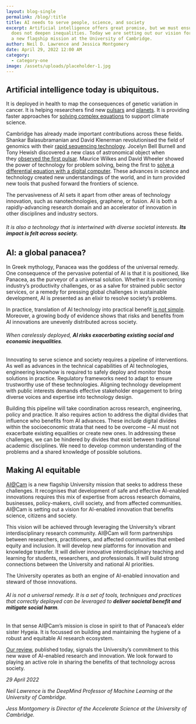 ```yaml
---
layout: blog-single
permalink: /blog/:title
title: AI needs to serve people, science, and society
excerpt: Artificial intelligence offers great promise, but we must ensure it
  does not deepen inequalities. Today we are setting out our vision for AI@Cam,
  a new flagship mission at the University of Cambridge.
author: Neil D. Lawrence and Jessica Montgomery
date: April 29, 2022 12:00 AM
category:
  - category-one
image: /assets/uploads/placeholder-1.jpg
---
```

## **Artificial intelligence today is ubiquitous.** 

It is deployed in health to map the consequences of genetic variation in cancer. It is helping researchers find new [pulsars](https://academic.oup.com/mnras/article/443/2/1651/1058949) and [planets](https://www.aanda.org/articles/aa/full_html/2021/11/aa41471-21/aa41471-21.html). It is providing faster approaches for [solving complex equations](https://arxiv.org/abs/2010.08895) to support climate science.

Cambridge has already made important contributions across these fields. Shankar Balasubramanian and David Klenerman revolutionised the field of genomics with their [rapid sequencing technology](https://www.cam.ac.uk/stories/journeysofdiscovery-rapidgenomesequencing). Jocelyn Bell Burnell and Tony Hewish discovered a new class of astronomical object when they [observed the first pulsar](https://www.cam.ac.uk/stories/journeysofdiscovery-pulsars). Maurice Wilkes and David Wheeler showed the power of technology for problem solving, being the first to [solve a differential equation with a digital computer](https://www.jstor.org/stable/3001780?seq=1). These advances in science and technology created new understandings of the world, and in turn provided new tools that pushed forward the frontiers of science.

The pervasiveness of AI sets it apart from other areas of technology innovation, such as nanotechnologies, graphene, or fusion. AI is both a rapidly-advancing research domain and an accelerator of innovation in other disciplines and industry sectors.

###### It is also a technology that is intertwined with diverse societal interests. **Its impact is felt across society.**

## **AI: a global panacea?**

In Greek mythology, Panacea was the goddess of the universal remedy. One consequence of the pervasive potential of AI is that it is positioned, like Panacea, as the purveyor of a universal solution. Whether it is overcoming industry’s productivity challenges, or as a salve for strained public sector services, or a remedy for pressing global challenges in sustainable development, AI is presented as an elixir to resolve society’s problems.

In practice, translation of AI technology into practical benefit [is not simple](https://arxiv.org/abs/2011.09926). Moreover, a growing body of evidence shows that risks and benefits from AI innovations are unevenly distributed across society.

###### When carelessly deployed, **AI risks exacerbating existing social and economic inequalities**.

Innovating to serve science and society requires a pipeline of interventions. As well as advances in the technical capabilities of AI technologies, engineering knowhow is required to safely deploy and monitor those solutions in practice. Regulatory frameworks need to adapt to ensure trustworthy use of these technologies. Aligning technology development with public interests demands effective stakeholder engagement to bring diverse voices and expertise into technology design.

Building this pipeline will take coordination across research, engineering, policy and practice. It also requires action to address the digital divides that influence who benefits from AI advances. These include digital divides within the socioeconomic strata that need to be overcome – AI must not exacerbate existing equalities or create new ones. In addressing these challenges, we can be hindered by divides that exist between traditional academic disciplines. We need to develop common understanding of the problems and a shared knowledge of possible solutions.

## **Making AI equitable**

[AI@Cam](https://www.cam.ac.uk/ai) is a new flagship University mission that seeks to address these challenges. It recognises that development of safe and effective AI-enabled innovations requires this mix of expertise from across research domains, businesses, policy-makers, civill society, and from affected communities. AI@Cam is setting out a vision for AI-enabled innovation that benefits science, citizens and society.

This vision will be achieved through leveraging the University’s vibrant interdisciplinary research community. AI@Cam will form partnerships between researchers, practitioners, and affected communities that embed equity and inclusion. It will develop new platforms for innovation and knowledge transfer. It will deliver innovative interdisciplinary teaching and learning for students, researchers, and professionals. It will build strong connections between the University and national AI priorities.

The University operates as both an engine of AI-enabled innovation and steward of those innovations. 

###### AI is not a universal remedy. It is a set of tools, techniques and practices that correctly deployed can be leveraged to **deliver societal benefit and mitigate social harm**.

In that sense AI@Cam’s mission is close in spirit to that of Panacea’s elder sister Hygeia. It is focussed on building and maintaining the hygiene of a robust and equitable AI research ecosystem.

[Our review](https://www.cam.ac.uk/system/files/aicam_review_april22.pdf), published today, signals the University’s commitment to this new wave of AI-enabled research and innovation. We look forward to playing an active role in sharing the benefits of that technology across society.



*29 April 2022*

*Neil Lawrence is the DeepMind Professor of Machine Learning at the University of Cambridge.*

*Jess Montgomery is  Director of the Accelerate Science at the University of Cambridge.*